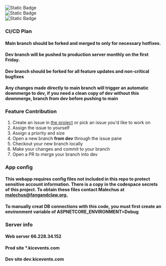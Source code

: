 ![Static Badge](https://img.shields.io/badge/Prod_Version-0.1.1-green)  
![Static Badge](https://img.shields.io/badge/Dev_Version-0.1.2-yellow)  
![Static Badge](https://img.shields.io/badge/PreRelease_Version-1.0.0.dev.0.1.2-blue)  




### CI/CD Plan  
#### Main branch should be forked and merged to only for necessary hotfixes.  
#### Dev branch will be pushed to production server monthly on the first Friday.
#### Dev branch should be forked for all feature updates and non-critical bugfixes  
#### Any changes made directly to main branch will trigger an automatic downmerge to dev, if you need a clean copy of dev without this downmerge, branch from dev before pushing to main  

### Feature Contribution
1. Create an issue in [the project](https://github.com/users/Malechus/projects/2) or pick an issue you'd like to work on
2. Assign the issue to yourself
3. Assign a priority and size
4. Open a new branch **from dev** through the issue pane
5. Checkout your new branch locally
6. Make your changes and commit to your branch
7. Open a PR to merge your branch into dev

### App config
#### This webapp requires config files not included in this repo to protect sensitive account information. There is a copy in the codespace secrets of this project. To obtain these files contact Malechus at [malechus@fangandclaw.org.](mailto:malechus@fangandclaw.org)  
#### To manually creat DB connections with this code, you must first create an environment variable of ASPNETCORE_ENVIRONMENT=Debug

### Server info
#### Web server 66.228.34.152
#### Prod site *.kicevents.com
#### Dev site dev.kicevents.com
